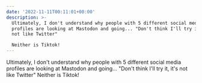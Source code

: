 ```yaml
---
date: '2022-11-11T00:11:01+00:00'
description: >-
  Ultimately, I don't understand why people with 5 different social media
  profiles are looking at Mastodon and going... "Don't think I'll try it, it's
  not like Twitter"

  Neither is Tiktok!
---
```

Ultimately, I don't understand why people with 5 different social media profiles are looking at Mastodon and going... "Don't think I'll try it, it's not like Twitter"
Neither is Tiktok!
